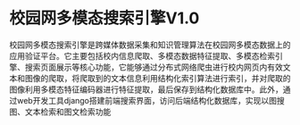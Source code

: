 # 校园网多模态搜索引擎V1.0

校园网多模态搜索引擎是跨媒体数据采集和知识管理算法在校园网多模态数据上的应用验证平台。它主要包括校内信息爬取、多模态数据特征提取、多模态检索引擎、搜索页面展示等核心功能，它能够通过分布式网络爬虫进行校内网页内有效文本和图像的爬取，将爬取到的文本信息利用结构化索引算法进行索引，并对爬取的图像利用多模态特征编码器进行特征提取，最后保存到结构化数据库中。此外，通过web开发工具django搭建前端搜索界面，访问后端结构化数据库，实现以图搜图、文本检索和图文检索功能  

